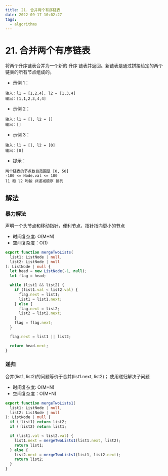 ```yaml
---
title: 21. 合并两个有序链表
date: 2022-09-17 10:02:27
tags:
  - algorithms
---
```


# 21. 合并两个有序链表

将两个升序链表合并为一个新的 升序 链表并返回。新链表是通过拼接给定的两个链表的所有节点组成的。

- 示例 1：

```
输入：l1 = [1,2,4], l2 = [1,3,4]
输出：[1,1,2,3,4,4]
```

- 示例 2：

```
输入：l1 = [], l2 = []
输出：[]
```

- 示例 3：

```
输入：l1 = [], l2 = [0]
输出：[0]
```

- 提示：

```
两个链表的节点数目范围是 [0, 50]
-100 <= Node.val <= 100
l1 和 l2 均按 非递减顺序 排列
```

## 解法

### 暴力解法

声明一个头节点和移动指针，便利节点，指针指向更小的节点

- 时间复杂度: O(M+N)
- 空间复杂度：O(1)

```ts
export function mergeTwoLists(
  list1: ListNode | null,
  list2: ListNode | null
): ListNode | null {
  let head = new ListNode(-1, null);
  let flag = head;

  while (list1 && list2) {
    if (list1.val < list2.val) {
      flag.next = list1;
      list1 = list1.next;
    } else {
      flag.next = list2;
      list2 = list2.next;
    }
    flag = flag.next;
  }

  flag.next = list1 || list2;

  return head.next;
}
```

### 递归

合并(list1, list2)的问题等价于合并(list1.next, list2)；
使用递归解决子问题

- 时间复杂度: O(M+N)
- 空间复杂度：O(M+N)

```ts
export function mergeTwoLists1(
  list1: ListNode | null,
  list2: ListNode | null
): ListNode | null {
  if (!list1) return list2;
  if (!list2) return list1;

  if (list1.val < list2.val) {
    list1.next = mergeTwoLists1(list1.next, list2);
    return list1;
  } else {
    list2.next = mergeTwoLists1(list1, list2.next);
    return list2;
  }
}
```
